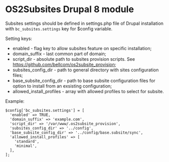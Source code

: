 # OS2Subsites Drupal 8 module

Subsites settings should be defined in settings.php file of Drupal installation with  `bc_subsites.settings` key for $config variable.

Setting keys:

* enabled - flag key to allow subsites feature on specific installation;
* domain_suffix - last common part of domain;
* script_dir - absolute path to subsites provision scripts. See https://github.com/bellcom/os2subsite_provision;
* subsites_config_dir - path to general directory with sites configuration files;
* base_subsite_config_dir - path to base subsite configuration files for option to install from an exsisting configuration;
* allowed_install_profiles - array with allowed profiles to select for subsite.

Example:
```
$config['bc_subsites.settings'] = [
  'enabled' => TRUE,
  'domain_suffix' => 'example.com',
  'script_dir' => '/var/www/.os2subsite_provision',
  'subsites_config_dir' => '../config',
  'base_subsite_config_dir' => '../config/base.subsite/sync',
  'allowed_install_profiles' => [
    'standard',
    'minimal',
  ],
];
```
